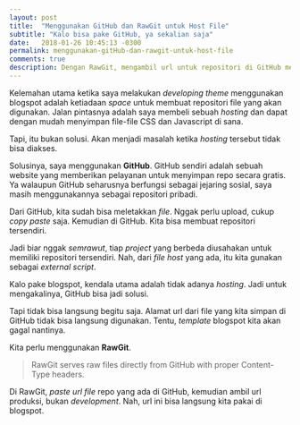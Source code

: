 ```yaml
---
layout: post
title:  "Menggunakan GitHub dan RawGit untuk Host File"
subtitle: "Kalo bisa pake GitHub, ya sekalian saja"
date:   2018-01-26 10:45:13 -0300
permalink: menggunakan-gitHub-dan-rawgit-untuk-host-file
comments: true
description: Dengan RawGit, mengambil url untuk repositori di GitHub menjadi semakin mudah.
---
```


Kelemahan utama ketika saya melakukan _developing_ _theme_ menggunakan blogspot adalah ketiadaan _space_ untuk membuat repositori file yang akan digunakan. Jalan pintasnya adalah saya membeli sebuah _hosting_ dan dapat dengan mudah menyimpan file-file CSS dan Javascript di sana.  
  
Tapi, itu bukan solusi. Akan menjadi masalah ketika _hosting_ tersebut tidak bisa diakses.  
  
Solusinya, saya menggunakan **GitHub**. GitHub sendiri adalah sebuah website yang memberikan pelayanan untuk menyimpan repo secara gratis. Ya walaupun GitHub seharusnya berfungsi sebagai jejaring sosial, saya masih menggunakannya sebagai repositori pribadi.  
  
Dari GitHub, kita sudah bisa meletakkan _file_. Nggak perlu upload, cukup _copy_ _paste_ saja. Kemudian di GitHub. Kita bisa membuat repositori tersendiri.  
  
Jadi biar nggak _semrawut_, tiap _project_ yang berbeda diusahakan untuk memiliki repositori tersendiri. Nah, dari _file_ _host_ yang ada, itu kita gunakan sebagai _external_ _script_.  
  
Kalo pake blogspot, kendala utama adalah tidak adanya _hosting_. Jadi untuk mengakalinya, GitHub bisa jadi solusi.  
  
Tapi tidak bisa langsung begitu saja. Alamat url dari file yang kita simpan di GitHub tidak bisa langsung digunakan. Tentu, _template_ blogspot kita akan gagal nantinya.  
  
Kita perlu menggunakan **RawGit**.  

> RawGit serves raw files directly from GitHub with proper Content-Type headers.

Di RawGit, _paste_ _url_ _file_ repo yang ada di GitHub, kemudian ambil url produksi, bukan _development_. Nah, url ini bisa langsung kita pakai di blogspot.